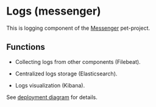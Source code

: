 # Logs (messenger)

This is logging component of the [Messenger](https://github.com/barpav/messenger) pet-project.

## Functions

* Collecting logs from other components (Filebeat).

* Centralized logs storage (Elasticsearch).

* Logs visualization (Kibana).

See [deployment diagram](https://github.com/barpav/messenger#deployment-diagram) for details.